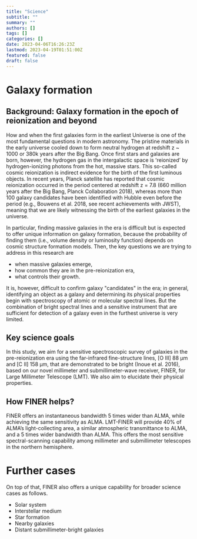 ```yaml
---
title: "Science"
subtitle: ""
summary: ""
authors: []
tags: []
categories: []
date: 2023-04-06T16:26:23Z
lastmod: 2023-04-19T01:51:00Z
featured: false
draft: false
---
```


# Galaxy formation

## Background: Galaxy formation in the epoch of reionization and beyond

How and when the first galaxies form in the earliest Universe is one of the most fundamental questions in modern astronomy. The pristine materials in the early universe cooled down to form neutral hydrogen at redshift z ~ 1000 or 380k years after the Big Bang. Once first stars and galaxies are born, however, the hydrogen gas in the intergalactic space is ʻreionizedʼ by hydrogen-ionizing photons from the hot, massive stars. This so-called cosmic reionization is indirect evidence for the birth of the first luminous objects. In recent years, Planck satellite has reported that cosmic reionization occurred in the period centered at redshift z = 7.8 (660 million years after the Big Bang, Planck Collaboration 2018), whereas more than 100 galaxy candidates have been identified with Hubble even before the period (e.g., Bouwens et al. 2018, see recent achievements with JWST), meaning that we are likely witnessing the birth of the earliest galaxies in the universe.

In particular, finding massive galaxies in the era is difficult but is expected to offer unique information on galaxy formation, because the probability of finding them (i.e., volume density or luminosity function) depends on cosmic structure formation models. Then, the key questions we are trying to address in this research are 

- when massive galaxies emerge,
- how common they are in the pre-reionization era, 
- what controls their growth.

It is, however, difficult to confirm galaxy "candidates" in the era; in general, identifying an object as a galaxy and determining its physical properties begin with spectroscopy of atomic or molecular spectral lines. But the combination of bright spectral lines and a sensitive instrument that are sufficient for detection of a galaxy even in the furthest universe is very limited.

## Key science goals
In this study, we aim for a sensitive spectroscopic survey of galaxies in the pre-reionization era using the far-infrared fine-structure lines, [O III] 88 μm and [C II] 158 μm, that are demonstrated to be bright (Inoue et al. 2016), based on our novel millimeter and submillimeter-wave receiver, FINER, for Large Millimeter Telescope (LMT). We also aim to elucidate their physical properties.

## How FINER helps?

FINER offers an instantaneous bandwidth 5 times wider than ALMA, while achieving the same sensitivity as ALMA. LMT-FINER will provide 40% of ALMAʼs light-collecting area, a similar atmospheric transmittance to ALMA, and a 5 times wider bandwidth than ALMA. This offers the most sensitive spectral-scanning capability among millimeter and submillimeter telescopes in the northern hemisphere.

# Further cases

On top of that, FINER also offers a unique capability for broader science cases as follows. 

- Solar system
- Interstellar medium
- Star formation
- Nearby galaxies
- Distant submillimeter-bright galaxies
